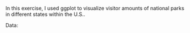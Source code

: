In this exercise, I used ggplot to visualize visitor amounts of national parks in different states within the U.S..

Data: <br>


